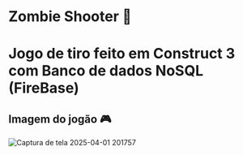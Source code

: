 # Zombie Shooter 🧟

# Jogo de tiro feito em Construct 3 com Banco de dados NoSQL (FireBase)

## Imagem do jogão 🎮
![Captura de tela 2025-04-01 201757](https://github.com/user-attachments/assets/891833fd-0571-429b-b6da-47659853cb23)
